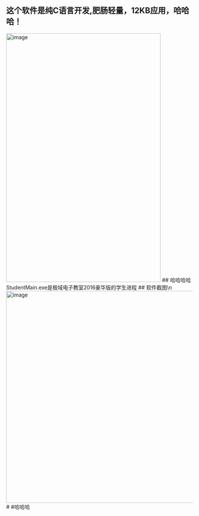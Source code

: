 ## 这个软件是纯C语言开发,肥肠轻量，12KB应用，哈哈哈！
<img width="417" height="671" alt="image" src="https://github.com/user-attachments/assets/d57f0dba-54c3-43b3-b505-69dcaa6ddbe9" />
## 哈哈哈哈
StudentMain.exe是极域电子教室2016豪华版的学生进程
## 软件截图\n
<img width="1098" height="572" alt="image" src="https://github.com/user-attachments/assets/cc910645-2cf8-4d2d-8331-06c028316b54" />
# #哈哈哈
